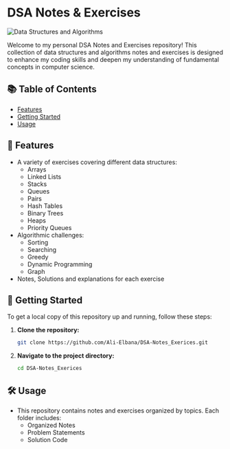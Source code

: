# DSA Notes & Exercises

![Data Structures and Algorithms](https://github.com/user-attachments/assets/8d5b5297-cb00-4c34-8d98-3fe4d37feffb)

Welcome to my personal DSA Notes and Exercises repository! This collection of data structures and algorithms notes and exercises is designed to enhance my coding skills and deepen my understanding of fundamental concepts in computer science.

## 📚 Table of Contents

- [Features](#features)
- [Getting Started](#getting-started)
- [Usage](#usage)

## 🌟 Features

- A variety of exercises covering different data structures:
  - Arrays
  - Linked Lists
  - Stacks
  - Queues
  - Pairs
  - Hash Tables
  - Binary Trees
  - Heaps
  - Priority Queues
- Algorithmic challenges:
  - Sorting
  - Searching
  - Greedy
  - Dynamic Programming
  - Graph
- Notes, Solutions and explanations for each exercise

## 🚀 Getting Started

To get a local copy of this repository up and running, follow these steps:

1. **Clone the repository:**
   ```bash
   git clone https://github.com/Ali-Elbana/DSA-Notes_Exerices.git
   ```

2. **Navigate to the project directory:**
    ```bash
    cd DSA-Notes_Exerices
    ```

## 🛠️ Usage

- This repository contains notes and exercises organized by topics. Each folder includes:
  - Organized Notes 
  - Problem Statements
  - Solution Code
 






   
